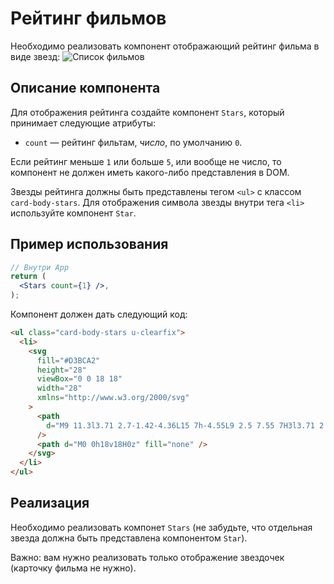 # Рейтинг фильмов

Необходимо реализовать компонент отображающий рейтинг фильма в виде звезд:
![Список фильмов](https://github.com/netology-code/ra16-homeworks/blob/master/props/films/assets/preview.png)

## Описание компонента

Для отображения рейтинга создайте компонент `Stars`, который принимает следующие атрибуты:

- `count` — рейтинг фильтам, _число_, по умолчанию `0`.

Если рейтинг меньше `1` или больше `5`, или вообще не число, то компонент не должен иметь какого-либо представления в DOM.

Звезды рейтинга должны быть представлены тегом `<ul>` с классом `card-body-stars`. Для отображения символа звезды внутри тега `<li>` используйте компонент `Star`.

## Пример использования

```jsx
// Внутри App
return (
  <Stars count={1} />,
);
```

Компонент должен дать следующий код:

```html
<ul class="card-body-stars u-clearfix">
  <li>
    <svg
      fill="#D3BCA2"
      height="28"
      viewBox="0 0 18 18"
      width="28"
      xmlns="http://www.w3.org/2000/svg"
    >
      <path
        d="M9 11.3l3.71 2.7-1.42-4.36L15 7h-4.55L9 2.5 7.55 7H3l3.71 2.64L5.29 14z"
      />
      <path d="M0 0h18v18H0z" fill="none" />
    </svg>
  </li>
</ul>
```

## Реализация

Необходимо реализовать компонет `Stars` (не забудьте, что отдельная звезда должна быть представлена компонентом `Star`).

Важно: вам нужно реализовать только отображение звездочек (карточку фильма не нужно).
